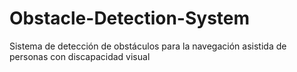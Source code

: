 # Obstacle-Detection-System
Sistema de detección de obstáculos para la navegación asistida de personas con discapacidad visual 
